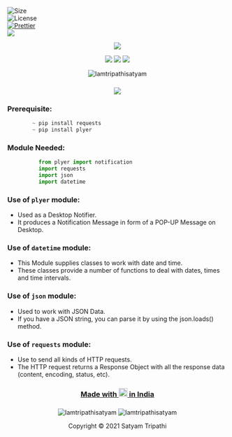 ![Size](https://img.shields.io/github/repo-size/Iamtripathisatyam/Covid_Cases_Notifier?color=red&label=Repo%20Size%20)</br>
![License](https://img.shields.io/badge/License-MIT-red.svg)</br>
[![Prettier](https://img.shields.io/badge/Code%20Style-Prettier-red.svg)](https://github.com/prettier/prettier)</br>
![](https://img.shields.io/tokei/lines/github/Iamtripathisatyam/Covid_Cases_Notifier?color=red&label=Lines%20of%20Code)</br>

<p align="center">
<img src="https://cutt.ly/0blc77X" />
</p>

<p align="center">
<img src="https://forthebadge.com/images/badges/for-you.svg" />
<img src="http://ForTheBadge.com/images/badges/made-with-python.svg" />
<img src="https://forthebadge.com/images/badges/built-by-developers.svg" />
</p>

<p align="center">
  <img src="https://profile-counter.glitch.me/{Covid_Cases_Notifier}/count.svg" alt=Iamtripathisatyam />
</p>

### <h3 align="center"><a href="https://github.com/Iamtripathisatyam/Covid_Cases_Notifier/blob/main/Covid_19_Cases.py"><img src="https://img.shields.io/badge/-COVID--19 CASES NOTIFIER USING PYTHON-black?logo=python&logoColor=yellow&style=flat-square"></a><h3/>
  
### Prerequisite:
```python
        ~ pip install requests
        ~ pip install plyer
```
             
### Module Needed:
```python 
          from plyer import notification
          import requests
          import json
          import datetime          
```
### Use of `plyer` module:
   - Used as a Desktop Notifier. 
   - It produces a Notification Message in form of a POP-UP Message on Desktop.
       
### Use of `datetime` module:
   - This Module supplies classes to work with date and time.
   - These classes provide a number of functions to deal with dates, times and time intervals.
### Use of `json` module:
   - Used to work with JSON Data. 
   - If you have a JSON string, you can parse it by using the json.loads() method.
### Use of `requests` module:
   - Use to send all kinds of HTTP requests. 
   - The HTTP request returns a Response Object with all the response data (content, encoding, status, etc).

### <h3 align="center"><a href="https://github.com/Iamtripathisatyam">Made with <img src="https://cutt.ly/rblcRTN" width="20px"> in India</a><h3/>

<p align="center">
<img src="https://badges.pufler.dev/updated/Iamtripathisatyam/Covid_Cases_Notifier?style=for-the-badge&logo=github&logoColor=yellow" alt=Iamtripathisatyam />
<img src="https://badges.pufler.dev/created/Iamtripathisatyam/Covid_Cases_Notifier?style=for-the-badge&logo=github&logoColor=yellow" alt=Iamtripathisatyam />
</p>

<p align="center">Copyright &copy; 2021 Satyam Tripathi</p>
